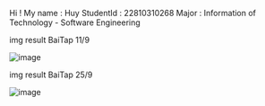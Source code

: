 ﻿Hi ! My name : Huy 
StudentId : 22810310268
Major : Information of Technology - Software Engineering


img result BaiTap 11/9

![image](https://github.com/user-attachments/assets/cbe6d8a1-b6fe-49e4-841f-81aba10b98ad)

img result BaiTap 25/9

![image](https://github.com/user-attachments/assets/c3301d78-865b-4ca0-8107-fb8f6f61d1d0)
